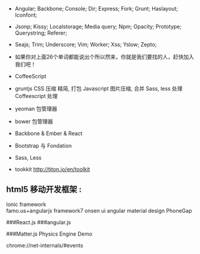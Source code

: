 * Angular;	Backbone;	Console;		Dir;			Express;	Fork;		Grunt;		Haslayout;		Iconfont;
* Jsonp;		Kissy;		Localstorage;	Media query;	Npm;		Opacity;	Prototype;	Querystring;	Referer;
* Seajs;		Trim;		Underscore;		Vim;			Worker;		Xss;		Yslow;		Zepto;

* 如果你对上面26个单词都能说出个所以然来，你就是我们要找的人，赶快加入我们吧！

* CoffeeScript


* gruntjs CSS 压缩 精简, 打包 Javascript 图片压缩, 合并 Sass, less 处理 Coffeescript 处理


* yeoman  包管理器


* bower 包管理器


* Backbone & Ember & React


* Bootstrap 与 Fondation

* Sass, Less

* tookkit    http://titon.io/en/toolkit

## html5 移动开发框架 :

  lonic framework  
  famo.us+angularjs
  framework7
  onsen ui
  angular material design
  PhoneGap  
  
  
  ###React.js 
  ###angular.js
  
  ###Matter.js Physics Engine Demo
  
  chrome://net-internals/#events

